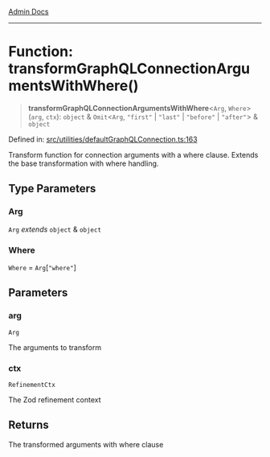 [Admin Docs](/)

***

# Function: transformGraphQLConnectionArgumentsWithWhere()

> **transformGraphQLConnectionArgumentsWithWhere**\<`Arg`, `Where`\>(`arg`, `ctx`): `object` & `Omit`\<`Arg`, `"first"` \| `"last"` \| `"before"` \| `"after"`\> & `object`

Defined in: [src/utilities/defaultGraphQLConnection.ts:163](https://github.com/gautam-divyanshu/talawa-api/blob/7e7d786bbd7356b22a3ba5029601eed88ff27201/src/utilities/defaultGraphQLConnection.ts#L163)

Transform function for connection arguments with a where clause.
Extends the base transformation with where handling.

## Type Parameters

### Arg

`Arg` *extends* `object` & `object`

### Where

`Where` = `Arg`\[`"where"`\]

## Parameters

### arg

`Arg`

The arguments to transform

### ctx

`RefinementCtx`

The Zod refinement context

## Returns

The transformed arguments with where clause
